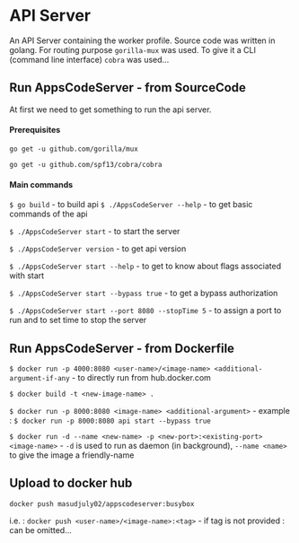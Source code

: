 # API Server

An API Server containing the worker profile. Source code was written in golang. For routing purpose `gorilla-mux` was used. To give it a CLI (command line interface) `cobra` was used...  


## Run AppsCodeServer - from SourceCode

At first we need to get something to run the api server.
#### Prerequisites

`go get -u github.com/gorilla/mux`

`go get -u github.com/spf13/cobra/cobra`



#### Main commands
`$ go build` - to build api
`$ ./AppsCodeServer --help` - to get basic commands of the api

`$ ./AppsCodeServer start` - to start the server

`$ ./AppsCodeServer version` - to get api version

`$ ./AppsCodeServer start --help` - to get to know about flags associated with start

`$ ./AppsCodeServer start --bypass true` - to get a bypass authorization

`$ ./AppsCodeServer start --port 8080 --stopTime 5` - to assign a port to run and to set time to stop the server

 

## Run AppsCodeServer - from Dockerfile

`$ docker run -p 4000:8080 <user-name>/<image-name> <additional-argument-if-any` - to directly run from hub.docker.com

`$ docker build -t <new-image-name> .`

`$ docker run -p 8000:8080 <image-name> <additional-argument>` - example : `$ docker run -p 8000:8080 api start --bypass true`

`$ docker run -d --name <new-name> -p <new-port>:<existing-port> <image-name>` - `-d` is used to run as daemon (in background), `--name <name>` to give the image a friendly-name

## Upload to docker hub

`docker push masudjuly02/appscodeserver:busybox`

i.e. : `docker push <user-name>/<image-name>:<tag>` - if tag is not provided :<tag> can be omitted...

